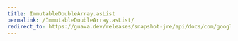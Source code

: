 ```yaml
---
title: ImmutableDoubleArray.asList
permalink: /ImmutableDoubleArray.asList/
redirect_to: https://guava.dev/releases/snapshot-jre/api/docs/com/google/common/primitives/ImmutableDoubleArray.html#asList--
---
```

